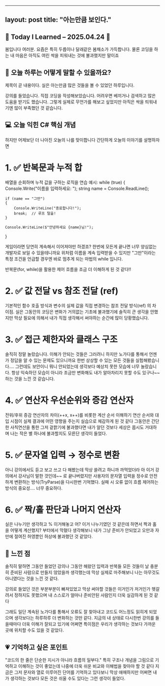 
---
layout: post
title: "아는만큼 보인다."
---

## 🌸 Today I Learned – 2025.04.24 🌸

봄입니다 여러분.
요즘은 특히 두릅이나 달래같은 봄채소가 가득합니다.
물론 코딩을 하는 내 마음은 아직도 여린 싹을 피워내는 것에 불과했지만 말이죠

## 🌱 오늘 하루는 어떻게 말할 수 있을까요?
제목이 곧 내용이다.
실은 아는만큼 많은 것들을 볼 수 있었던 하루입니다.

강의를 들었습니다.
직접 코딩을 작성해보았습니다.
어려우면 베끼거나 검색하고
많은 도움을 받기도 했습니다.
그렇게 실제로 무언가를 해보고 싶었지만
아직은 싹을 틔워내기엔 많이 부족했던 것 같습니다.

## 💻 오늘 익힌 C# 핵심 개념

하지만 어제보단 더 나아진 오늘의 나를 맞이합니다
간단하게 오늘의 이야기를 설명하자면

# 1. ✅ 반복문과 누적 합
배열을 순회하며 누적 값을 구하는 로직을 연습
예시: 
while (true)
{
    Console.Write("이름을 입력하세요: ");
    string name = Console.ReadLine();

    if (name == "그만")
    {
        Console.WriteLine("종료합니다!");
        break;  // 루프 탈출!
    }

    Console.WriteLine($"안녕하세요 {name}님!");
}

게임이라면 당연히 계속해서 이어져야만 하겠죠? 한번에 모든게 끝나면 너무 양심없는 개발자로 보일 수 있을테니까요
위처럼 이름을 계속 입력받을 수 있지만 "그만"이라는 특정 조건을 언급할 경우엔 바로 멈추게 되는 마법의 while 입니다.

반복문(for, while)을 활용한 제어 흐름을 조금 더 이해하게 된 것 같다!!

# 2. ✅ 값 전달 vs 참조 전달 (ref)
기본적인 함수 호출 방식과 변수의 실제 값을 직접 변경하는 참조 전달 방식(ref) 의 차이점.
실은 그동안의 코딩은 변화가 거의없는 기초에 불과했기에 솔직히 큰 생각을 안했지만
막상 필요에 의해서 내가 직접 생각해서 써야하는 순간에 많이 당황했습니다.


# 3. ✅ 접근 제한자와 클래스 구조
솔직히 정말 놀랐습니다.
이해가 안되는 것들은 그러려니 하지만 노가다를 통해서 언젠가 정답을 알 수 있는 문제도 있으니까요
한번 상상할 수 있는 모든 것들을 실험해봤습니다.... 그런데도 보안이니 뭐니 안되었는데
생각보다 예상치 못한 모습에 너무 놀랐습니다.
항상 익숙하던 모습이 아니라 조금만 변화해도 내가 알아차리지 못할 수도 있구나~~ 하는 것을 느낀 것 같습니다.

# 4. ✅ 연산자 우선순위와 증감 연산자
전위/후위 증감 연산자의 차이(++x, x++)를 비롯한 계산 순서 이해하기
연산 순서와 대입 시점이 실제 결과에 어떤 영향을 주는지 실습으로 체감하게 된 것 같다
그동안은 간단한 사칙연산을 통한 그저 겉핡기에 불과했다면
내가 알던 것보다 세상은 몹시도 거대하며 나는 작은 별 하나에 불과할지도 모른단 생각이 들었다.

# 5. ✅ 문자열 입력 → 정수로 변환
아니 강의에서도 듣고 보고 쓰고 다 해봤는데 막상 쓸려고 하니까 까먹었더라
아 이거 강의에서 강사님이 말한 것인데~~ 로 끝나버렸지만
사용자의 문자열 입력을 정수로 안전하게 변환하는 방식(TryParse)을 다시한번 기억했다.
실패 시 오류 없이 흐름 제어하는 방식의 중요성.... 너무 중요하다.

# 6. ✅ 짝/홀 판단과 나머지 연산자
실은 나누기만 생각하고 % 이거해놓고 어? 이거 나누기였던 것 같은데 하면서
짝과 홀을 어떻게 계산했지? 부터에서 막혔다
생각해보니 내가 그냥 준비가 안되었고 오만과 자만에 절여진 허영뿐인 허상에 불과했던 것 같았다.

## 🧠 느낀 점
솔직히 말하면 그동안 들었던 강의나
그동안 해왔던 입력과 반복들
모든 것들이 날 충분히 준비된 사람으로 만들지 않았을까 생각했는데
막상 실제로 마주해보니 나는 아무것도 아니였다는 것을 느낀 것 같다.

강의로 들었던 것은 부분부분이 빠져있었고
막상 써야할 것들은 이거인가 저거인가 헷갈려서 정하지도 못했으며
내 스스로가 얼마나 준비안된 사람인지 더욱 실감하게 된 것 같다

그래도 일단 계속된 노가다를 통해서 오류도 잘 찾아내고 코드도 어느정도 읽히게 되었으며
생각보다는 하루하루 더 변화하는 것만 같다.
지금의 내 상태로 다시한번 강의를 들을때마다 더욱 이해가 잘되고 있기에 어쩌면
특이점은 우리가 생각하는 것보다 가까운 곳에 위치할 수도 있을 것 같았다.

## 💗 기억하고 싶은 포인트
"코드의 한 줄은 단순한 지시가 아니라 흐름의 일부다."
특히 구조나 개념을 그림으로 기억하고 이해하는 것이 좋았는데 나중에 더욱 쉬운 비교와 이해법을 찾아야 할 것 같다
지금은 그저 문자와 열로 이루어진 단어를 기억하고 있다보니 막상 애매하지만
어쩌면 내가 생각하는 것보다 모든 것은 쉬울 수도 있다는 그런 생각이 들었다.
